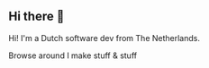 ## Hi there 👋

Hi! I'm a Dutch software dev from The Netherlands.

Browse around I make stuff & stuff
